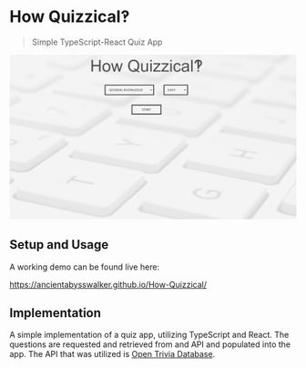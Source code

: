 # How Quizzical‽

> Simple TypeScript-React Quiz App

![Example Functionality](https://raw.githubusercontent.com/AncientAbysswalker/How-Quizzical/master/md/header.gif)

## Setup and Usage

A working demo can be found live here:

https://ancientabysswalker.github.io/How-Quizzical/

## Implementation

A simple implementation of a quiz app, utilizing TypeScript and React. The questions are requested and retrieved from and API and populated into the app. The API that was utilized is [Open Trivia Database](https://opentdb.com/).
